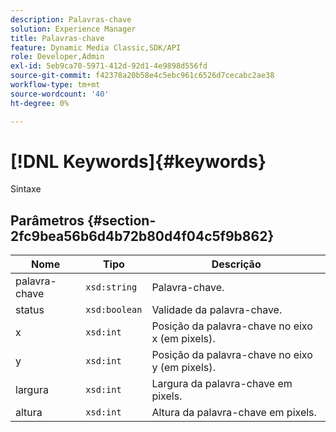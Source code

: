 ```yaml
---
description: Palavras-chave
solution: Experience Manager
title: Palavras-chave
feature: Dynamic Media Classic,SDK/API
role: Developer,Admin
exl-id: 5eb9ca70-5971-412d-92d1-4e9898d556fd
source-git-commit: f42378a20b58e4c5ebc961c6526d7cecabc2ae38
workflow-type: tm+mt
source-wordcount: '40'
ht-degree: 0%

---
```


# [!DNL Keywords]{#keywords}

Sintaxe

## Parâmetros {#section-2fc9bea56b6d4b72b80d4f04c5f9b862}

| Nome | Tipo | Descrição |
|---|---|---|
| palavra-chave | `xsd:string` | Palavra-chave. |
| status | `xsd:boolean` | Validade da palavra-chave. |
| x | `xsd:int` | Posição da palavra-chave no eixo x (em pixels). |
| y | `xsd:int` | Posição da palavra-chave no eixo y (em pixels). |
| largura | `xsd:int` | Largura da palavra-chave em pixels. |
| altura | `xsd:int` | Altura da palavra-chave em pixels. |
